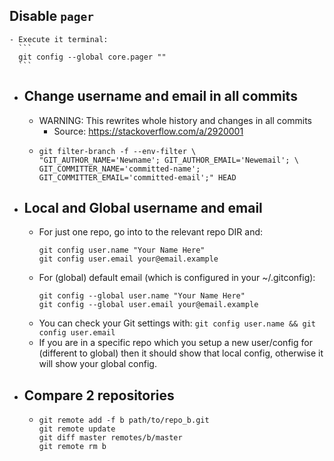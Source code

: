 ## Disable `pager`
	- Execute it terminal:
	  ```
	  git config --global core.pager ""
	  ```
- ## Change username and email in all commits
	- WARNING: This rewrites whole history and changes in all commits
		- Source: https://stackoverflow.com/a/2920001
	- ```
	  git filter-branch -f --env-filter \
	  "GIT_AUTHOR_NAME='Newname'; GIT_AUTHOR_EMAIL='Newemail'; \
	  GIT_COMMITTER_NAME='committed-name'; GIT_COMMITTER_EMAIL='committed-email';" HEAD
	  ```
- ## Local and Global username and email
	- For just one repo, go into to the relevant repo DIR and:
	  ```
	  git config user.name "Your Name Here"
	  git config user.email your@email.example
	  ```
	- For (global) default email (which is configured in your ~/.gitconfig):
	  ```
	  git config --global user.name "Your Name Here"
	  git config --global user.email your@email.example
	  ```
	- You can check your Git settings with: `git config user.name && git config user.email`
	- If you are in a specific repo which you setup a new user/config for (different to global) then it should show that local config, otherwise it will show your global config.
- ## Compare 2 repositories
	- ```
	  git remote add -f b path/to/repo_b.git
	  git remote update
	  git diff master remotes/b/master
	  git remote rm b
	  ```